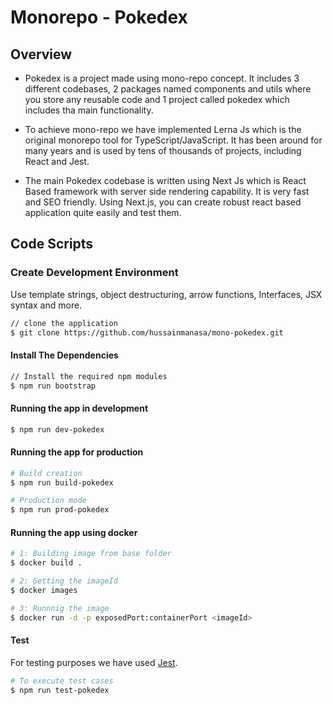 # Monorepo - Pokedex

## Overview

- Pokedex is a project made using mono-repo concept. It includes 3 different codebases, 2 packages named components and utils where you store any reusable code and 1 project called pokedex which includes tha main functionality.

- To achieve mono-repo we have implemented Lerna Js which is the original monorepo tool for TypeScript/JavaScript. It has been around for many years and is used by tens of thousands of projects, including React and Jest.

- The main Pokedex codebase is written using Next Js which is React Based framework with server side rendering capability. It is very fast and SEO friendly. Using Next.js, you can create robust react based application quite easily and test them.

## Code Scripts

### Create Development Environment

Use template strings, object destructuring, arrow functions, Interfaces, JSX syntax and more.

```bash
// clone the application
$ git clone https://github.com/hussainmanasa/mono-pokedex.git
```

#### Install The Dependencies

```bash
// Install the required npm modules
$ npm run bootstrap
```

#### Running the app in development

```bash
$ npm run dev-pokedex

```

#### Running the app for production

```bash
# Build creation
$ npm run build-pokedex

# Production mode
$ npm run prod-pokedex
```

#### Running the app using docker

```bash
# 1: Building image from base folder
$ docker build .

# 2: Getting the imageId
$ docker images

# 3: Runnnig the image
$ docker run -d -p exposedPort:containerPort <imageId>
```

#### Test

For testing purposes we have used [Jest](https://facebook.github.io/jest/).

```bash
# To execute test cases
$ npm run test-pokedex

```
